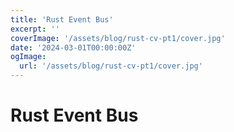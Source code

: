 ```yaml
---
title: 'Rust Event Bus'
excerpt: ''
coverImage: '/assets/blog/rust-cv-pt1/cover.jpg'
date: '2024-03-01T00:00:00Z'
ogImage:
  url: '/assets/blog/rust-cv-pt1/cover.jpg'
---
```


# Rust Event Bus


